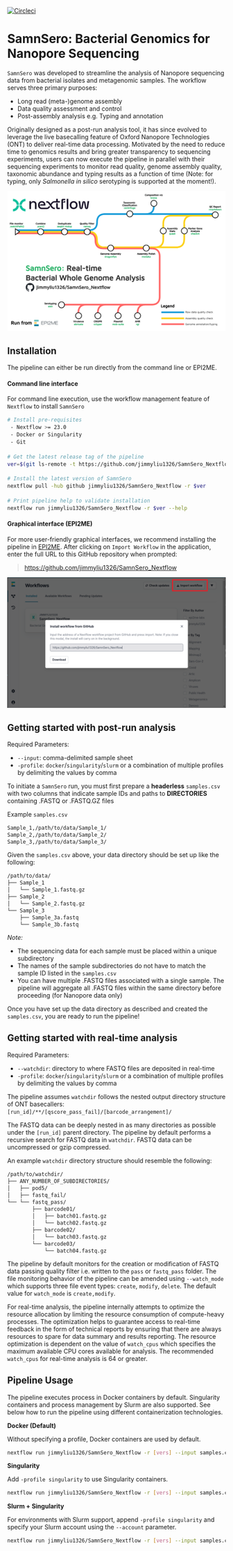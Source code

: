 [![Circleci](https://circleci.com/gh/jimmyliu1326/SamnSero_Nextflow.svg?style=svg)](https://app.circleci.com/pipelines/github/jimmyliu1326/SamnSero_Nextflow)

# SamnSero: Bacterial Genomics for Nanopore Sequencing

`SamnSero` was developed to streamline the analysis of Nanopore sequencing data from bacterial isolates and metagenomic samples. The workflow serves three primary purposes:
- Long read (meta-)genome assembly
- Data quality assessment and control
- Post-assembly analysis e.g. Typing and annotation

Originally designed as a post-run analysis tool, it has since evolved to leverage the live basecalling feature of Oxford Nanopore Technologies (ONT) to deliver real-time data processing. Motivated by the need to reduce time to genomics results and bring greater transparency to sequencing experiments, users can now execute the pipeline in parallel with their sequencing experiments to monitor read quality, genome assembly quality, taxonomic abundance and typing results as a function of time (Note: for typing, only *Salmonella* *in silico* serotyping is supported at the moment!).

![workflow](https://github.com/jimmyliu1326/SamnSero_Nextflow/blob/main/assets/SamnSero_workflow.png?raw=true)

## Installation

The pipeline can either be run directly from the command line or EPI2ME.

#### Command line interface

For command line execution, use the workflow management feature of `Nextflow` to install `SamnSero`
```bash
# Install pre-requisites
 - Nextflow >= 23.0
 - Docker or Singularity
 - Git

# Get the latest release tag of the pipeline
ver=$(git ls-remote -t https://github.com/jimmyliu1326/SamnSero_Nextflow.git | cut -f3 -d'/' | sort -r | head -n 1)

# Install the latest version of SamnSero
nextflow pull -hub github jimmyliu1326/SamnSero_Nextflow -r $ver

# Print pipeline help to validate installation
nextflow run jimmyliu1326/SamnSero_Nextflow -r $ver --help
```

#### Graphical interface (EPI2ME)

For more user-friendly graphical interfaces, we recommend installing the pipeline in [EPI2ME](https://labs.epi2me.io/quickstart/). After clicking on `Import Workflow` in the application, enter the full URL to this GitHub repository when prompted:

> https://github.com/jimmyliu1326/SamnSero_Nextflow

![epi2me-install](https://github.com/jimmyliu1326/SamnSero_Nextflow/blob/main/assets/epi2me_install.png?raw=true)

## Getting started with post-run analysis

Required Parameters:

- `--input`: comma-delimited sample sheet 
- `-profile`: `docker`/`singularity`/`slurm` or a combination of multiple profiles by delimiting the values by comma

To initiate a `SamnSero` run, you must first prepare a **headerless** `samples.csv` with two columns that indicate sample IDs and paths to **DIRECTORIES** containing .FASTQ or .FASTQ.GZ files

Example `samples.csv`

```
Sample_1,/path/to/data/Sample_1/
Sample_2,/path/to/data/Sample_2/
Sample_3,/path/to/data/Sample_3/
```

Given the `samples.csv` above, your data directory should be set up like the following:

```
/path/to/data/
├── Sample_1
│   └── Sample_1.fastq.gz
├── Sample_2
│   └── Sample_2.fastq.gz
└── Sample_3
    ├── Sample_3a.fastq
    └── Sample_3b.fastq
```

*Note:*
* The sequencing data for each sample must be placed within a unique subdirectory
* The names of the sample subdirectories do not have to match the sample ID listed in the `samples.csv`
* You can have multiple .FASTQ files associated with a single sample. The pipeline will aggregate all .FASTQ files within the same directory before proceeding (for Nanopore data only)

Once you have set up the data directory as described and created the `samples.csv`, you are ready to run the pipeline!

## Getting started with real-time analysis

Required Parameters:

- `--watchdir`: directory to where FASTQ files are deposited in real-time
- `-profile`: `docker`/`singularity`/`slurm` or a combination of multiple profiles by delimiting the values by comma

The pipeline assumes `watchdir` follows the nested output directory structure of ONT basecallers: `[run_id]/**/[qscore_pass_fail]/[barcode_arrangement]/`

The FASTQ data can be deeply nested in as many directories as possible under the `[run_id]` parent directory. The pipeline by default performs a recursive search for FASTQ data in `watchdir`. FASTQ data can be uncompressed or gzip compressed.

An example `watchdir` directory structure should resemble the following:

```
/path/to/watchdir/
├── ANY_NUMBER_OF_SUBDIRECTORIES/
│   ├── pod5/
│   ├── fastq_fail/
└── └── fastq_pass/
        ├── barcode01/
        │   ├── batch01.fastq.gz
        │   └── batch02.fastq.gz
        ├── barcode02/
        │   └── batch03.fastq.gz
        └── barcode03/
            └── batch04.fastq.gz
```

The pipeline by default monitors for the creation or modification of FASTQ data passing quality filter i.e. written to the `pass` or `fastq_pass` folder. The file monitoring behavior of the pipeline can be amended using `--watch_mode` which supports three file event types: `create`, `modify`, `delete`. The default value for `watch_mode` is `create,modify`.

For real-time analysis, the pipeline internally attempts to optimize the resource allocation by limiting the resource consumption of compute-heavy processes. The optimization helps to guarantee access to real-time feedback in the form of technical reports by ensuring that there are always resources to spare for data summary and results reporting. The resource optimization is dependent on the value of `watch_cpus` which specifies the maximum available CPU cores available for analysis. The recommended `watch_cpus` for real-time analysis is 64 or greater.

## Pipeline Usage

The pipeline executes process in Docker containers by default. Singularity containers and process management by Slurm are also supported. See below how to run the pipeline using different containerization technologies.

**Docker (Default)**

 Without specifying a profile, Docker containers are used by default.

```bash
nextflow run jimmyliu1326/SamnSero_Nextflow -r [vers] --input samples.csv --out_dir results
```

**Singularity** 

Add `-profile singularity` to use Singularity containers.

```bash
nextflow run jimmyliu1326/SamnSero_Nextflow -r [vers] --input samples.csv --out_dir results -profile singularity
```

**Slurm + Singularity**

For environments with Slurm support, append `-profile singularity` and specify your Slurm account using the `--account` parameter.

```bash
nextflow run jimmyliu1326/SamnSero_Nextflow -r [vers] --input samples.csv --out_dir results --account my-slurm-account -profile slurm,singularity 
```